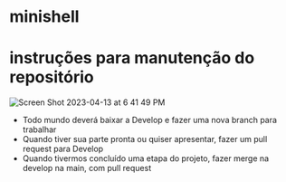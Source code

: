 # minishell

# instruções para manutenção do repositório

![Screen Shot 2023-04-13 at 6 41 49 PM](https://user-images.githubusercontent.com/107276428/231889316-78f4833c-3668-455c-9e65-d354a5f1a26b.png)

- Todo mundo deverá baixar a Develop e fazer uma nova branch para trabalhar
- Quando tiver sua parte pronta ou quiser apresentar, fazer um pull request para Develop
- Quando tivermos concluído uma etapa do projeto, fazer merge na develop na main, com pull request

